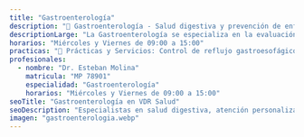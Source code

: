```yaml
---
title: "Gastroenterología"
description: "🧬 Gastroenterología - Salud digestiva y prevención de enfermedades gastrointestinales."
descriptionLarge: "La Gastroenterología se especializa en la evaluación del sistema digestivo: estómago, intestinos, hígado, vesícula y páncreas. En VDR Salud ofrecemos diagnóstico, tratamiento y seguimiento de patologías digestivas crónicas y agudas, con énfasis en prevención y educación nutricional."
horarios: "Miércoles y Viernes de 09:00 a 15:00"
practicas: "📌 Prácticas y Servicios: Control de reflujo gastroesofágico, Colon irritable, Gastritis crónica, Evaluación de intolerancias alimentarias, Control post endoscopías, Manejo integral de enfermedades hepáticas."
profesionales:
  - nombre: "Dr. Esteban Molina"
    matricula: "MP 78901"
    especialidad: "Gastroenterología"
    horarios: "Miércoles y Viernes de 09:00 a 15:00"
seoTitle: "Gastroenterología en VDR Salud"
seoDescription: "Especialistas en salud digestiva, atención personalizada en VDR Salud."
imagen: "gastroenterologia.webp"
---
```

